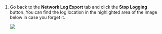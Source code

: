 1. Go back to the **Network Log Export** tab and click the **Stop Logging** button. You can find the log location in the highlighted area of the image below in case you forget it.

    ![](https://joji.blob.core.windows.net/recipe/edge-netexport-2.png)
